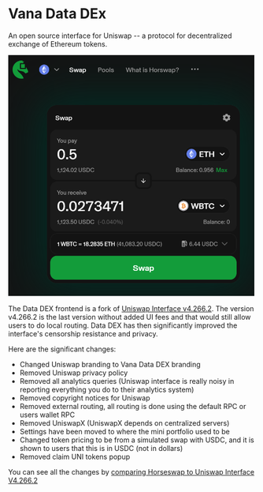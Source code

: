 # Vana Data DEx

An open source interface for Uniswap -- a protocol for decentralized exchange of Ethereum tokens.

<img src="screenshot.png" style="width: 500px" />


The Data DEX frontend is a fork of [Uniswap Interface v4.266.2](https://github.com/Uniswap/interface/releases/tag/v4.266.2). The version v4.266.2 is the last version without added UI fees and that would still allow users to do local routing. Data DEX has then significantly improved the interface's censorship resistance and privacy.

Here are the significant changes:
- Changed Uniswap branding to Vana Data DEX branding
- Removed Uniswap privacy policy
- Removed all analytics queries (Uniswap interface is really noisy in reporting everything you do to their analytics system)
- Removed copyright notices for Uniswap
- Removed external routing, all routing is done using the default RPC or users wallet RPC
- Removed UniswapX (UniswapX depends on centralized servers)
- Settings have been moved to where the mini portfolio used to be
- Changed token pricing to be from a simulated swap with USDC, and it is shown to users that this is in USDC (not in dollars)
- Removed claim UNI tokens popup

You can see all the changes by [comparing Horseswap to Uniswap Interface V4.266.2](https://github.com/Uniswap/interface/compare/v4.266.2...DarkFlorist:Horswap:main)


